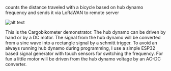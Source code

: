 counts the distance traveled with a bicycle based on hub dynamo frequency and sends it via LoRaWAN to remote server

![alt text](https://github.com/CargoBikoMeter/CargoBikoMeter-Hub/CargoBikoMeter-Demonstrator-medium-size.jpg)

This is the Cargobikometer demonstrator. The hub dynamo can be driven by hand or by a DC motor. The signal from the hub dynamo will be converted from a sine wave into a rectangle signal by a schmitt trigger. To avoid an always running hub dynamo during programming, I use a simple ESP32 based signal generator with touch sensors for switching the frequency. For fun a little motor will be driven from the hub dynamo voltage by an AC-DC converter.

